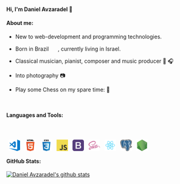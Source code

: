 #### Hi, I'm Daniel Avzaradel 👋

#### About me:

- New to web-development and programming technologies.
- Born in Brazil <img src="https://upload.wikimedia.org/wikipedia/commons/thumb/0/05/Flag_of_Brazil.svg/800px-Flag_of_Brazil.svg.png" width="20" height="14">, currently living in Israel. <img src="https://upload.wikimedia.org/wikipedia/commons/thumb/d/d4/Flag_of_Israel.svg/1100px-Flag_of_Israel.svg.png" width="20" height="15">
- Classical musician, pianist, composer and music producer :musical_keyboard: :headphones:

- Into photography :camera:
- Play some Chess on my spare time: 👑

<br/>

#### Languages and Tools:
<br/>
<p align="left">
<img align="left" src="https://raw.githubusercontent.com/github/explore/80688e429a7d4ef2fca1e82350fe8e3517d3494d/topics/visual-studio-code/visual-studio-code.png" alt="VS Code" height="30" style="vertical-align:top; margin:6px" style="horizontal-align:right; margin-right:10px">
<img align="left" src="https://raw.githubusercontent.com/github/explore/80688e429a7d4ef2fca1e82350fe8e3517d3494d/topics/html/html.png" alt="HTML5" height="30" style="vertical-align:top; margin:6px">
 <img align="left" src="https://raw.githubusercontent.com/github/explore/80688e429a7d4ef2fca1e82350fe8e3517d3494d/topics/css/css.png" alt="CSS3" height="30" style="vertical-align:top; margin:6px">
<img align="left" src="https://raw.githubusercontent.com/github/explore/80688e429a7d4ef2fca1e82350fe8e3517d3494d/topics/javascript/javascript.png" alt="Javascript" height="30" style="vertical-align:top; margin:6px">
 <img align="left" src="https://raw.githubusercontent.com/github/explore/80688e429a7d4ef2fca1e82350fe8e3517d3494d/topics/bootstrap/bootstrap.png" alt="Bootstrap" height="30" style="vertical-align:top; margin:6px">
 <img align="left" src="https://raw.githubusercontent.com/github/explore/80688e429a7d4ef2fca1e82350fe8e3517d3494d/topics/sass/sass.png" alt="Sass" height="30" style="vertical-align:top; margin:6px">
 <img align="left" src="https://raw.githubusercontent.com/github/explore/80688e429a7d4ef2fca1e82350fe8e3517d3494d/topics/react/react.png" alt="Sass" height="30" style="vertical-align:top; margin:6px">
 <img align="left" src="https://raw.githubusercontent.com/github/explore/80688e429a7d4ef2fca1e82350fe8e3517d3494d/topics/postgresql/postgresql.png" alt="Sass" height="30" style="vertical-align:top; margin:6px">
 <img align="left" src="https://raw.githubusercontent.com/github/explore/80688e429a7d4ef2fca1e82350fe8e3517d3494d/topics/nodejs/nodejs.png" alt="Sass" height="30" style="vertical-align:top; margin:6px">
<br/><br/>

</p>

#### GitHub Stats:

[![Daniel Avzaradel's github stats](https://github-readme-stats.vercel.app/api?username=daniel-avzaradel&show_icons=true&theme=slateorange)](https://github.com/daniel-avzaradel/github-readme-stats)
